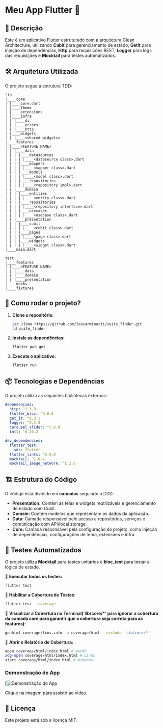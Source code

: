 # Meu App Flutter 🚀

## 📌 Descrição
Este é um aplicativo Flutter estruturado com a arquitetura Clean Architecture, utilizando **Cubit** para gerenciamento de estado, **GetIt** para injeção de dependências, **Http** para requisições REST, **Logger** para logs das requisições e **Mocktail** para testes automatizados.

## 🛠️ Arquitetura Utilizada
O projeto segue a estrutura TDD:

```
lib
|____core
| |____core.dart
| |____theme
| |____extensions
| |____infra
| | |____di
| | |____errors
| | |____http
| |____widgets
| | |____<shared widgets>
|____features
| |____<FEATURE NAME>
| | |____data
| | | |____datasources
| | | | |____<datasource class>.dart
| | | |____mappers
| | | | |____<mapper class>.dart
| | | |____models
| | | | |____<model class>.dart
| | | |____repositories
| | | | |____<repository impl>.dart
| | |____domain
| | | |____entities
| | | | |____<entity class>.dart
| | | |____repositories
| | | | |____<repository interface>.dart
| | | |____usecases
| | | | |____<usecase class>.dart
| | |____presentation
| | | |____cubit
| | | | |____<cubit class>.dart
| | | |____pages
| | | | |____<page class>.dart
| | | |____widgets
| | | | |____<widget class>.dart
|____main.dart

test
|____features
| |____<FEATURE NAME>
| | |____data
| | |____domain  
| | |____presentation
|____mocks
|____fixtures

```

## 🚀 Como rodar o projeto?

1. **Clone o repositório:**
   ```sh
   git clone https://github.com/leocarminatti/suite_finder.git
   cd suite_finder
   ```

2. **Instale as dependências:**
   ```sh
   flutter pub get
   ```

3. **Execute o aplicativo:**
   ```sh
   flutter run
   ```

## 📦 Tecnologias e Dependências
O projeto utiliza as seguintes bibliotecas externas:

```yaml
dependencies:
  http: ^1.3.0
  flutter_bloc: ^9.0.0
  get_it: ^8.0.3
  logger: ^2.5.0
  carousel_slider: ^5.0.0
  intl: ^0.20.2

dev_dependencies:
  flutter_test:
    sdk: flutter
  flutter_lints: ^5.0.0
  mocktail: ^1.0.4
  mocktail_image_network: ^1.2.0
```

## 🏗️ Estrutura do Código
O código está dividido em **camadas** seguindo o DDD:
- **Presentation:** Contém as telas e widgets reutilizáveis e gerenciamento de estado com Cubit.
- **Domain:** Contém modelos que representam os dados da aplicação.
- **Data:** Camada responsável pelo acesso a repositórios, serviços e comunicação com API/local storage.
- **Core:** Camada responsável pela configuração do projeto, como injeção de dependências, configurações de tema, extensões e infra.

## 🧪 Testes Automatizados
O projeto utiliza **Mocktail** para testes unitários e **bloc_test** para testar a lógica de estado.

📌 **Executar todos os testes:**
```sh
flutter test
```

📌 **Habilitar a Cobertura de Testes:**
```sh
flutter test --coverage
```

📌 **Visualizar a Cobertura no Terminal('lib/core/*' para ignorar a cobertura da camada core para garantir que a cobertura seja correta para as features):**
```sh
genhtml coverage/lcov.info -o coverage/html --exclude 'lib/core/*'
```

📌 **Abrir o Relatório de Cobertura:**
```sh
open coverage/html/index.html # macOS
xdg-open coverage/html/index.html # Linux
start coverage/html/index.html # Windows
```

### Demonstração do App

[![Demonstração do App](https://drive.google.com/file/d/1jV9OwAFxgF-B0w0xM-Q0dMJfYCCMzpLN/view?usp=sharing)

Clique na imagem para assistir ao vídeo.


## 📜 Licença
Este projeto está sob a licença MIT.